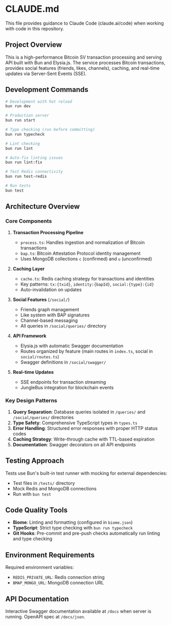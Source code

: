 # CLAUDE.md

This file provides guidance to Claude Code (claude.ai/code) when working with code in this repository.

## Project Overview

This is a high-performance Bitcoin SV transaction processing and serving API built with Bun and Elysia.js. The service processes Bitcoin transactions, provides social features (friends, likes, channels), caching, and real-time updates via Server-Sent Events (SSE).

## Development Commands

```bash
# Development with hot reload
bun run dev

# Production server
bun run start

# Type checking (run before committing)
bun run typecheck

# Lint checking
bun run lint

# Auto-fix linting issues
bun run lint:fix

# Test Redis connectivity
bun run test-redis

# Run tests
bun test
```

## Architecture Overview

### Core Components

1. **Transaction Processing Pipeline**
   - `process.ts`: Handles ingestion and normalization of Bitcoin transactions
   - `bap.ts`: Bitcoin Attestation Protocol identity management
   - Uses MongoDB collections `c` (confirmed) and `u` (unconfirmed)

2. **Caching Layer**
   - `cache.ts`: Redis caching strategy for transactions and identities
   - Key patterns: `tx:{txid}`, `identity:{bapId}`, `social:{type}:{id}`
   - Auto-invalidation on updates

3. **Social Features** (`/social/`)
   - Friends graph management
   - Like system with BAP signatures
   - Channel-based messaging
   - All queries in `/social/queries/` directory

4. **API Framework**
   - Elysia.js with automatic Swagger documentation
   - Routes organized by feature (main routes in `index.ts`, social in `social/routes.ts`)
   - Swagger definitions in `/social/swagger/`

5. **Real-time Updates**
   - SSE endpoints for transaction streaming
   - JungleBus integration for blockchain events

### Key Design Patterns

1. **Query Separation**: Database queries isolated in `/queries/` and `/social/queries/` directories
2. **Type Safety**: Comprehensive TypeScript types in `types.ts`
3. **Error Handling**: Structured error responses with proper HTTP status codes
4. **Caching Strategy**: Write-through cache with TTL-based expiration
5. **Documentation**: Swagger decorators on all API endpoints

## Testing Approach

Tests use Bun's built-in test runner with mocking for external dependencies:
- Test files in `/tests/` directory
- Mock Redis and MongoDB connections
- Run with `bun test`

## Code Quality Tools

- **Biome**: Linting and formatting (configured in `biome.json`)
- **TypeScript**: Strict type checking with `bun run typecheck`
- **Git Hooks**: Pre-commit and pre-push checks automatically run linting and type checking

## Environment Requirements

Required environment variables:
- `REDIS_PRIVATE_URL`: Redis connection string
- `BMAP_MONGO_URL`: MongoDB connection URL

## API Documentation

Interactive Swagger documentation available at `/docs` when server is running. OpenAPI spec at `/docs/json`.